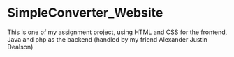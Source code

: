 # SimpleConverter_Website
This is one of my assignment project, using HTML and CSS for the frontend, Java and php as the backend (handled by my friend Alexander Justin Dealson)
